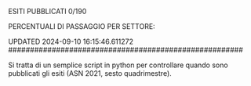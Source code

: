 ESITI PUBBLICATI 0/190 

PERCENTUALI DI PASSAGGIO PER SETTORE:

UPDATED 2024-09-10 16:15:46.611272
###################################################### 

Si tratta di un semplice script in python per controllare quando sono pubblicati gli esiti (ASN 2021, sesto quadrimestre).

